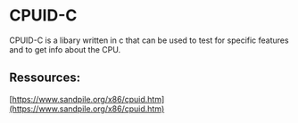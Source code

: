 # CPUID-C
CPUID-C is a libary written in c that can be used to test for specific features and to get info about the CPU.

## Ressources:
[https://www.sandpile.org/x86/cpuid.htm](https://www.sandpile.org/x86/cpuid.htm)
